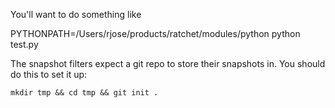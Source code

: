 You'll want to do something like

PYTHONPATH=/Users/rjose/products/ratchet/modules/python python test.py

The snapshot filters expect a git repo to store their snapshots in. You should
do this to set it up:

    mkdir tmp && cd tmp && git init .

